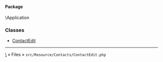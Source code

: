 ## 

#### Package
\Application







### Classes
* [ContactEdit](classes/ContactEdit)






***
[\\](Home) » Files » `src/Resource/Contacts/ContactEdit.php`